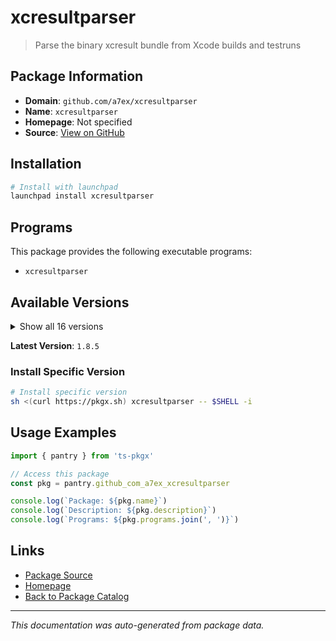 # xcresultparser

> Parse the binary xcresult bundle from Xcode builds and testruns

## Package Information

- **Domain**: `github.com/a7ex/xcresultparser`
- **Name**: `xcresultparser`
- **Homepage**: Not specified
- **Source**: [View on GitHub](https://github.com/pkgxdev/pantry/tree/main/projects/github.com/a7ex/xcresultparser/package.yml)

## Installation

```bash
# Install with launchpad
launchpad install xcresultparser
```

## Programs

This package provides the following executable programs:

- `xcresultparser`

## Available Versions

<details>
<summary>Show all 16 versions</summary>

- `1.8.5`, `1.8.4`, `1.8.3`, `1.8.2`, `1.8.1`
- `1.8.0`, `1.7.2`, `1.7.1`, `1.7.0`, `1.6.5`
- `1.6.4`, `1.6.3`, `1.6.2`, `1.6.1`, `1.6.0`
- `1.5.2`

</details>

**Latest Version**: `1.8.5`

### Install Specific Version

```bash
# Install specific version
sh <(curl https://pkgx.sh) xcresultparser -- $SHELL -i
```

## Usage Examples

```typescript
import { pantry } from 'ts-pkgx'

// Access this package
const pkg = pantry.github_com_a7ex_xcresultparser

console.log(`Package: ${pkg.name}`)
console.log(`Description: ${pkg.description}`)
console.log(`Programs: ${pkg.programs.join(', ')}`)
```

## Links

- [Package Source](https://github.com/pkgxdev/pantry/tree/main/projects/github.com/a7ex/xcresultparser/package.yml)
- [Homepage](#)
- [Back to Package Catalog](../package-catalog.md)

---

*This documentation was auto-generated from package data.*
